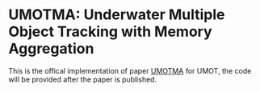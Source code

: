 # UMOTMA:  Underwater Multiple Object Tracking with Memory Aggregation
This is the offical implementation of paper [UMOTMA]() for UMOT, the code will be provided after the paper is published.
